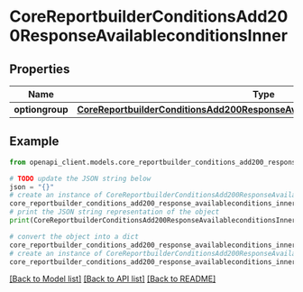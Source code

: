 # CoreReportbuilderConditionsAdd200ResponseAvailableconditionsInner


## Properties

Name | Type | Description | Notes
------------ | ------------- | ------------- | -------------
**optiongroup** | [**CoreReportbuilderConditionsAdd200ResponseAvailableconditionsInnerOptiongroup**](CoreReportbuilderConditionsAdd200ResponseAvailableconditionsInnerOptiongroup.md) |  | [optional] 

## Example

```python
from openapi_client.models.core_reportbuilder_conditions_add200_response_availableconditions_inner import CoreReportbuilderConditionsAdd200ResponseAvailableconditionsInner

# TODO update the JSON string below
json = "{}"
# create an instance of CoreReportbuilderConditionsAdd200ResponseAvailableconditionsInner from a JSON string
core_reportbuilder_conditions_add200_response_availableconditions_inner_instance = CoreReportbuilderConditionsAdd200ResponseAvailableconditionsInner.from_json(json)
# print the JSON string representation of the object
print(CoreReportbuilderConditionsAdd200ResponseAvailableconditionsInner.to_json())

# convert the object into a dict
core_reportbuilder_conditions_add200_response_availableconditions_inner_dict = core_reportbuilder_conditions_add200_response_availableconditions_inner_instance.to_dict()
# create an instance of CoreReportbuilderConditionsAdd200ResponseAvailableconditionsInner from a dict
core_reportbuilder_conditions_add200_response_availableconditions_inner_from_dict = CoreReportbuilderConditionsAdd200ResponseAvailableconditionsInner.from_dict(core_reportbuilder_conditions_add200_response_availableconditions_inner_dict)
```
[[Back to Model list]](../README.md#documentation-for-models) [[Back to API list]](../README.md#documentation-for-api-endpoints) [[Back to README]](../README.md)


